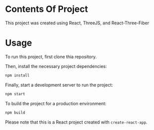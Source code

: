 # Contents Of Project
This project was created using React, ThreeJS, and React-Three-Fiber

# Usage
To run this project, first clone thia repository.

Then, install the necessary project dependencies:
```bash
npm install
```

Finally, start a development server to run the project:
```bash
npm start
```

To build the project for a production environment:
```bash
npm build
```

Please note that this is a React project created with `create-react-app`.
